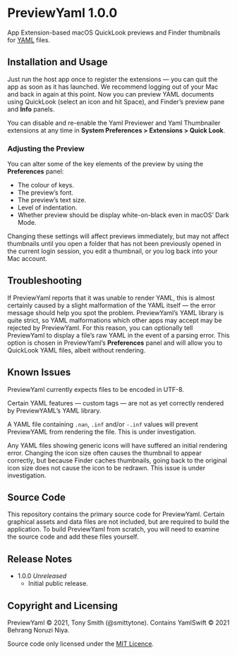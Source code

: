 # PreviewYaml 1.0.0

App Extension-based macOS QuickLook previews and Finder thumbnails for [YAML](https://yaml.org) files.

## Installation and Usage ##

Just run the host app once to register the extensions &mdash; you can quit the app as soon as it has launched. We recommend logging out of your Mac and back in again at this point. Now you can preview YAML documents using QuickLook (select an icon and hit Space), and Finder’s preview pane and **Info** panels.

You can disable and re-enable the Yaml Previewer and Yaml Thumbnailer extensions at any time in **System Preferences > Extensions > Quick Look**.

### Adjusting the Preview ###

You can alter some of the key elements of the preview by using the **Preferences** panel:

- The colour of keys.
- The preview’s font.
- The preview’s text size.
- Level of indentation.
- Whether preview should be display white-on-black even in macOS’ Dark Mode.

Changing these settings will affect previews immediately, but may not affect thumbnails until you open a folder that has not been previously opened in the current login session, you edit a thumbnail, or you log back into your Mac account.

## Troubleshooting ##

If PreviewYaml reports that it was unable to render YAML, this is almost certainly caused by a slight malformation of the YAML itself — the error message should help you spot the problem. PreviewYaml’s YAML library is quite strict, so YAML malformations which other apps may accept may be rejected by PreviewYaml. For this reason, you can optionally tell PreviewYaml to display a file’s raw YAML in the event of a parsing error. This option is chosen in PreviewYaml’s **Preferences** panel and will allow you to QuickLook YAML files, albeit without rendering.

## Known Issues ##

PreviewYaml currently expects files to be encoded in UTF-8.

Certain YAML features — custom tags — are not as yet correctly rendered by PreviewYAML’s YAML library.

A YAML file containing `.nan`, `.inf` and/or `-.inf` values will prevent PreviewYAML from rendering the file. This is under investigation.

Any YAML files showing generic icons will have suffered an initial rendering error. Changing the icon size often causes the thumbnail to appear correctly, but because Finder caches thumbnails, going back to the original icon size does not cause the icon to be redrawn. This issue is under investigation.

## Source Code ##

This repository contains the primary source code for PreviewYaml. Certain graphical assets and data files are not included, but are required to build the application. To build PreviewYaml from scratch, you will need to examine the source code and add these files yourself.

## Release Notes

* 1.0.0 *Unreleased*
    * Initial public release.

## Copyright and Licensing

PreviewYaml © 2021, Tony Smith (@smittytone). Contains YamlSwift © 2021 Behrang Noruzi Niya.

Source code only licensed under the [MIT Licence](LICENSE).

